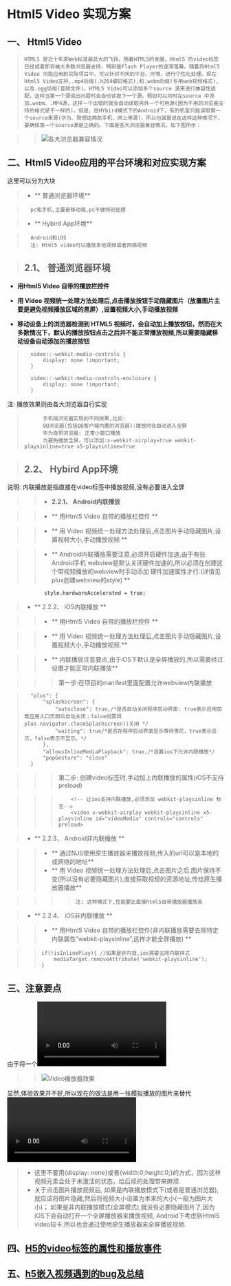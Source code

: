 Html5 Video 实现方案
===========

一、 Html5 Video
--------------

> `HTML5 是近十年来Web标准最具大的飞跃。随着HTML5的发展，Html5 的video标签已经或者即将被大多数浏览器支持，特别是Flash Player的逐渐落幕。随着将Html5 Video 功能应用到实际项目中，可以针对不同的平台、环境，进行个性化处理。现在Html5 Video支持,.mp4后缀(.h264编码格式),和.webm后缀(专用web视频格式),以及.ogg后缀(音频文件)。HTML5 Video可以添加多个source 源来进行兼容性适配，这样当第一个源读出问题时会自动读取下一个源。例如可以同时在source 中添加.webm、.MP4源，这样一个出错时就会自动读取另外一个可用源(因为不用的浏览器支持的格式是不一样的)。但是，在HYbird模式下的Android下，有的机型只能读取第一个source来源(华为、联想这两款手机，网上来源)，所以也就是说在这样这种情况下，要确保第一个source源是正确的。下面是各大浏览器兼容情况，如下图所示：`

> > ![各大浏览器兼容情况](https://github.com/dllwh/browserPlayer/blob/master/images/introduce/clipboard.png?raw=true)

二、Html5 Video应用的平台环境和对应实现方案
-------------

这里可以分为大块
> * ** 普通浏览器环境**

> 		pc和手机,主要是移动端,pc不做特别处理

> * ** Hybird App环境**

> 		Android和iOS
> 		注: Html5 video可以播放本地视频或者网络视频

>## 2.1、 普通浏览器环境

* **用Html5 Video 自带的播放栏控件**

* **用 Video 视频统一处理方法处理后,点击播放按钮手动隐藏图片（放置图片主要是避免视频播放区域的黑屏）,设置视频大小,手动播放视频**

* **移动设备上的浏览器检测到 HTML5 视频时，会自动加上播放按钮，然而在大多数情况下，默认的播放按钮点击之后并不能正常播放视频,所以需要隐藏移动设备自动添加的播放按钮**

> 		video::-webkit-media-controls {
> 			display: none !important;
> 		}
> 		
> 		video::-webkit-media-controls-enclosure {
> 			display: none !important;
> 		}
注:
	播放效果则由各大浏览器自行实现

> 			手机端浏览器实现的不同效果,比如: 
> 			QQ浏览器(包括QQ客户端内置的浏览器):播放时会自动进入全屏
> 			华为自带浏览器: 正常小窗口播放
> 			为避免播放全屏，可以添加:x-webkit-airplay=true webkit-playsinline=true x5-playsinline=true

>## 2.2、 Hybird App环境
说明: 内联播放是指直接在video标签中播放视频,没有必要进入全屏

>>* **2.2.1、 Android内联播放**

>>* ** 用Html5 Video 自带的播放栏控件 **

>>* ** 用 Video 视频统一处理方法处理后,点击图片手动隐藏图片,设置视频大小,手动播放视频 **

>>* ** Android内联播放需要注意,必须开启硬件加速,由于有些Android手机 webview是默认关闭硬件加速的,所以必须在创建这个带视频播放的webview时手动添加 硬件加速属性才行.(详情见plus创建webview的style) **

				style.hardwareAccelerated = true;


>* ** 2.2.2、 iOS内联播放 **

>>* ** 用Html5 Video 自带的播放栏控件 **

>>* ** 用 Video 视频统一处理方法处理后,点击图片手动隐藏图片,设置视频大小,手动播放视频.**

>>* ** 内联播放注意要点,由于iOS下默认是全屏播放的,所以需要经过设置才能正常内联播放**

>>>第一步:在项目的manifest里面配置允许webview内联播放

>		"plus": {
>			"splashscreen": {
>				"autoclose": true,/*是否自动关闭程序启动界面: true表示应用加载应用入口页面后自动关闭；false则需调plus.navigator.closeSplashscreen()关闭 */
>				"waiting": true/*是否在程序启动界面显示等待雪花，true表示显示，false表示不显示。*/
>			},		
>			"allowsInlineMediaPlayback": true,/*设置ios下允许内联播放*/
>			"popGesture": "close"
>		}

>>>第二步: 创建video标签时,手动加上内联播放的属性(iOS不支持preload)

>>>			<!-- 让ios支持内联播放,必须添加 webkit-playsinline 标签-->
>>>			<video x-webkit-airplay webkit-playsinline x5-playsinline id="videoMedia" controls="controls" preload>

>* ** 2.2.3、 Android非内联播放 **

>>* ** 通过NJS使用原生播放器来播放视频,传入的url可以是本地的或网络的地址**
>>* ** 用 Video 视频统一处理方法处理后,点击图片之后,图片保持不变(所以没有必要隐藏图片),直接获取视频的资源地址,传给原生播放器播放**
	
>>>>	`注: 这种模式下,性能要比直接html5自带播放器播放高`

>* ** 2.2.4、 iOS非内联播放 **

>>* ** 用Html5 Video 自带的播放栏控件(非内联播放需要去除特定内联属性”webkit-playsinline”,这样才能全屏播放) **

> >		if(!isInlinePlay){ //如果是非内敛,ios需要去除内联样式
> >			mediaTarget.removeAttribute('webkit-playsinline');
> >		}	

三、注意要点
-------------

由于将一个<Video>直接显示在页面中,会有各种五花八门的播放器效果,如下图所示:

> > ![Video播放器效果](https://github.com/dllwh/browserPlayer/blob/master/images/introduce/clipboard2.png?raw=true)

显然,体验效果并不好,所以现在的做法是用一张模拟播放的图片来替代<Video>所在的地方,而将Video元素设置为1*1像素大小.然后给图片设置点击监听,监听到点击时,播放视频.
注意: 
>  + 这里不要用{display: none}或者{width:0;height:0;}的方式，因为这样视频元素会处于未激活的状态，给后续的处理带来麻烦.
>  + 关于点击图片播放视频后,
如果是内联播放模式下(或者是普通浏览器),就应该将图片隐藏,然后将视频大小设置为本来的大小(一般为图片大小)；
如果是非内联播放模式(全屏模式),就没有必要隐藏图片了,因为iOS下会自动打开一个全屏播放器来播放视频,
Android下考虑到Html5 video较卡,所以也会通过使用原生播放器来全屏播放视频.

四、[H5的video标签的属性和播放事件](./videoPlay.md)
-------------

五、[h5嵌入视频遇到的bug及总结](./bug.md)
-------------
